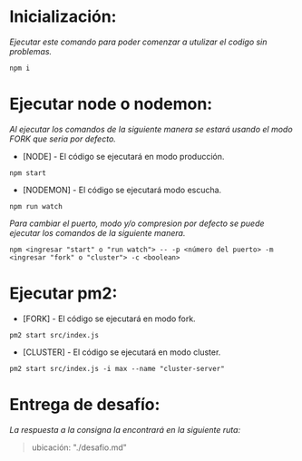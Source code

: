 # Inicialización:

_Ejecutar este comando para poder comenzar a utulizar el codigo sin problemas._

```
npm i
```


# Ejecutar node o nodemon:

_Al ejecutar los comandos de la siguiente manera se estará usando el modo FORK que seria por defecto._

* [NODE] - El código se ejecutará en modo producción.
```
npm start
```

* [NODEMON] - El código se ejecutará modo escucha.
```
npm run watch
```

_Para cambiar el puerto, modo y/o compresion por defecto se puede ejecutar los comandos de la siguiente manera._

```
npm <ingresar "start" o "run watch"> -- -p <número del puerto> -m <ingresar "fork" o "cluster"> -c <boolean>
```


# Ejecutar pm2:

* [FORK] - El código se ejecutará en modo fork.
```
pm2 start src/index.js
```
* [CLUSTER] - El código se ejecutará en modo cluster.
```
pm2 start src/index.js -i max --name "cluster-server"
```

# Entrega de desafío:

_La respuesta a la consigna la encontrará en la siguiente ruta:_
> ubicación: "./desafio.md"
